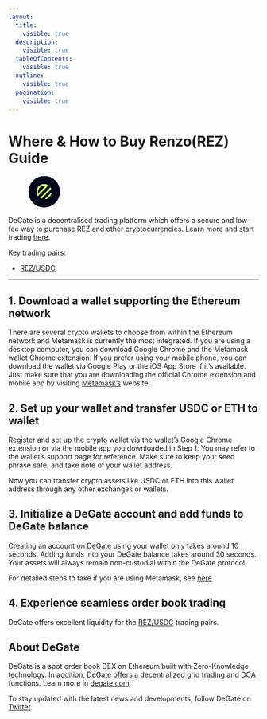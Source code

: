 ```yaml
---
layout:
  title:
    visible: true
  description:
    visible: true
  tableOfContents:
    visible: true
  outline:
    visible: true
  pagination:
    visible: true
---
```


# Where & How to Buy Renzo(REZ) Guide

<figure><img src="../.gitbook/assets/rez_0x3b50805453023a91a8bf641e279401a0b23fa6f91718262226911.jpg" alt="REZ" width="64" style="border-radius: 50%;"><figcaption></figcaption></figure>

DeGate is a decentralised trading platform which offers a secure and low-fee way to purchase REZ and other cryptocurrencies. Learn more and start trading [here](https://app.degate.com/trade/USDC/0x3b50805453023a91a8bf641e279401a0b23fa6f9?utm_source=howtobuy).&#x20;

Key trading pairs:

* [REZ/USDC](https://app.degate.com/trade/USDC/0x3b50805453023a91a8bf641e279401a0b23fa6f9?utm_source=howtobuy)

***

## 1. Download a wallet supporting the Ethereum network

There are several crypto wallets to choose from within the Ethereum network and Metamask is currently the most integrated. If you are using a desktop computer, you can download Google Chrome and the Metamask wallet Chrome extension. If you prefer using your mobile phone, you can download the wallet via Google Play or the iOS App Store if it’s available. Just make sure that you are downloading the official Chrome extension and mobile app by visiting [Metamask’s](https://metamask.io/) website.

## 2. Set up your wallet and transfer USDC or ETH to wallet

Register and set up the crypto wallet via the wallet’s Google Chrome extension or via the mobile app you downloaded in Step 1. You may refer to the wallet’s support page for reference. Make sure to keep your seed phrase safe, and take note of your wallet address.&#x20;

Now you can transfer crypto assets like USDC or ETH into this wallet address through any other exchanges or wallets.

## 3. Initialize a DeGate account and add funds to DeGate balance

Creating an account on [DeGate](https://app.degate.com/?utm_source=REZ_howtobuy) using your wallet only takes around 10 seconds. Adding funds into your DeGate balance takes around 30 seconds. Your assets will always remain non-custodial within the DeGate protocol.

For detailed steps to take if you are using Metamask, see [here](https://docs.degate.com/v/product_en/main-features/wallet-connectivity/metamask)

## 4. Experience seamless order book trading

DeGate offers excellent liquidity for the [REZ/USDC](https://app.degate.com/trade/USDC/0x3b50805453023a91a8bf641e279401a0b23fa6f9?utm_source=howtobuy) trading pairs.&#x20;

## About DeGate

DeGate is a spot order book DEX on Ethereum built with Zero-Knowledge technology. In addition, DeGate offers a decentralized grid trading and DCA functions. Learn more in [degate.com](https://degate.com/?utm_source=REZ_howtobuy).

To stay updated with the latest news and developments, follow DeGate on [Twitter](https://twitter.com/degatedex).
